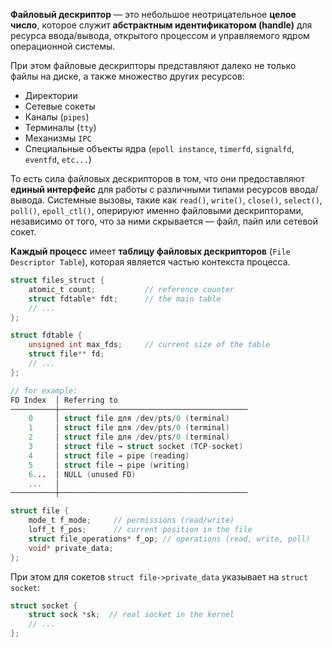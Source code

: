 **Файловый дескриптор** — это небольшое неотрицательное **целое число**, которое служит **абстрактным идентификатором (handle)** для ресурса ввода/вывода, открытого процессом и управляемого ядром операционной системы.


При этом файловые дескрипторы представляют далеко не только файлы на диске, а также множество других ресурсов:

- Директории
- Сетевые сокеты
- Каналы (`pipes`)
- Терминалы (`tty`)
- Механизмы `IPC`
- Специальные объекты ядра (`epoll instance`, `timerfd`, `signalfd`, `eventfd`, `etc...`)

То есть сила файловых дескрипторов в том, что они предоставляют **единый интерфейс** для работы с различными типами ресурсов ввода/вывода. Системные вызовы, такие как `read()`, `write()`, `close()`, `select()`, `poll()`, `epoll_ctl()`, оперируют именно файловыми дескрипторами, независимо от того, что за ними скрывается — файл, пайп или сетевой сокет.


**Каждый процесс** имеет **таблицу файловых дескрипторов** (`File Descriptor Table`), которая является частью контекста процесса.


``` c
struct files_struct {
    atomic_t count;           // reference counter
    struct fdtable* fdt;      // the main table
    // ...
};

struct fdtable {
    unsigned int max_fds;     // current size of the table
    struct file** fd;
    // ...
};

// for example:
FD Index  │ Referring to
──────────┼──────────────────────────────────────────
    0     │ struct file для /dev/pts/0 (terminal)
    1     │ struct file для /dev/pts/0 (terminal)
    2     │ struct file для /dev/pts/0 (terminal)
    3     │ struct file → struct socket (TCP-socket)
    4     │ struct file → pipe (reading)
    5     │ struct file → pipe (writing)
    6...  │ NULL (unused FD)
    ...   │
──────────┼──────────────────────────────────────────

struct file {
    mode_t f_mode;     // permissions (read/write)
    loff_t f_pos;      // current position in the file
    struct file_operations* f_op; // operations (read, write, poll)
    void* private_data;
};
```

При этом для сокетов `struct file->private_data` указывает на `struct socket`:

``` c
struct socket {
    struct sock *sk;  // real socket in the kernel
    // ...
};
```

